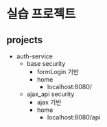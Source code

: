 # 실습 프로젝트

## projects
- auth-service
  - base security
    - formLogin 기반
    - home
      - localhost:8080/
  - ajax_api security
    - ajax 기반
    - home
      - localhost:8080/api